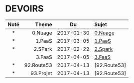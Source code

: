 # DEVOIRS

|Noté|  Theme   | Du       | Sujet                        |
|:--:|---------:|:--------:|:-----------------------------|  
| *  |0.Nuage    |2017-01-30|[0.Nuage](0.Nuage/README.md#devoir)              |
| *  |1.PaaS    |2017-03-05|[1.PaaS](1.PaaS/README.md#devoir)  |
| *  |2.SPark   |2017-02-22|[2.Spark](2.mS/1.Spark/README.md#devoir)  |
|    |3.FaaS    |2017-04-05|[3.FaaS](3.FaaS/README.md#devoir)  |
| *  |92.Route53|2017-04-13|[92.Route53]|
| *  |93.Projet |2017-04-13|[92.Route53]|


